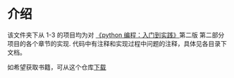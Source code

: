 <!-- @format -->

# 介绍

该文件夹下从 1-3 的项目均为对
[《python 编程：入门到实践》](https://www.ituring.com.cn/book/2784)第二版 第二部分项目的各个章节的实现.
代码中有注释和实现过程中问题的注释，具体见各目录下文档。

如希望获取书籍，可从这个仓库[下载](https://github.com/weaiken/ebook/tree/master/01_programming/python)
